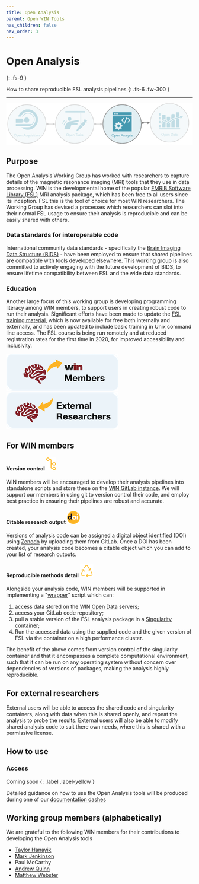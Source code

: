 ```yaml
---
title: Open Analysis
parent: Open WIN Tools
has_children: false
nav_order: 3
---
```




# Open Analysis
{: .fs-9 }

How to share reproducible FSL analysis pipelines
{: .fs-6 .fw-300 }

---

![open-analysis](../img/img-open-anal-flow.png)

## Purpose

The Open Analysis Working Group has worked with researchers to capture details of the magnetic resonance imaging (MRI) tools that they use in data processing. WIN is the developmental home of the popular [FMRIB Software Library (FSL)](https://fsl.fmrib.ox.ac.uk/fsl/fslwiki/) MRI analysis package, which has been free to all users since its inception. FSL this is the tool of choice for most WIN researchers. The Working Group has devised a processes which researchers can slot into their normal FSL usage to ensure their analysis is reproducible and can be easily shared with others.

### Data standards for interoperable code
International community data standards - specifically the [Brain Imaging Data Structure (BIDS)](https://bids.neuroimaging.io) - have been employed to ensure that shared pipelines are compatible with tools developed elsewhere. This working group is also committed to actively engaging with the future development of BIDS, to ensure lifetime compatibility between FSL and the wide data standards.

### Education
Another large focus of this working group is developing programming literacy among WIN members, to support users in creating robust code to run their analysis. Significant efforts have been made to update the [FSL training material](https://fsl.fmrib.ox.ac.uk/fslcourse/), which is now available for free both internally and externally, and has been updated to include basic training in Unix command line access. The FSL course is being run remotely and at reduced registration rates for the first time in 2020, for improved accessibility and inclusivity.

[![For WIN members](../img/btn-win.png)](https://cassgvp.github.io/WIN-Open-Neuroimaging-Community/docs/tools/analysis.html#for-win-members)      [![For external researchers](../img/btn-external.png)](https://cassgvp.github.io/WIN-Open-Neuroimaging-Community/docs/tools/analysis.html#for-external-researchers)

## For WIN members
#### Version control ![version-control](../img/icon-version-control.png)
WIN members will be encouraged to develop their analysis pipelines into standalone scripts and store these on the [WIN GitLab instance](https://git.fmrib.ox.ac.uk). We will support our members in using git to version control their code, and employ best practice in ensuring their pipelines are robust and accurate.

#### Citable research output ![doi](../img/icon-doi.png)
Versions of analysis code can be assigned a digital object identified (DOI) using [Zenodo](https://zenodo.org) by uploading them from GitLab. Once a DOI has been created, your analysis code becomes a citable object which you can add to your list of research outputs.

#### Reproducible methods detail ![reproduce](../img/icon-reproduce.png)
Alongside your analysis code, WIN members will be supported in implementing a "[wrapper](https://techterms.com/definition/wrapper)" script which can:
1. access data stored on the WIN [Open Data](data.md) servers;
2. access your GitLab code repository;
3. pull a stable version of the FSL analysis package in a [Singularity container](https://en.wikipedia.org/wiki/Singularity_(software));
4. Run the accessed data using the supplied code and the given version of FSL via the container on a high performance cluster.

The benefit of the above comes from version control of the singularity container and that it encompasses a complete computational environment, such that it can be run on any operating system without concern over dependencies of versions of packages, making the analysis highly reproducible.

## For external researchers
External users will be able to access the shared code and singularity containers, along with data when this is shared openly, and repeat the analysis to probe the results. External users will also be able to modify shared analysis code to suit there own needs, where this is shared with a permissive license.

## How to use
### Access
Coming soon
{: .label .label-yellow }

Detailed guidance on how to use the Open Analysis tools will be produced during one of our [documentation dashes](../events/doc-dash-1.md)

## Working group members (alphabetically)
We are grateful to the following WIN members for their contributions to developing the Open Analysis tools
- [Taylor Hanayik](https://www.win.ox.ac.uk/people/taylor-hanayik)
- [Mark Jenkinson](https://www.win.ox.ac.uk/people/mark-jenkinson)
- Paul McCarthy
- [Andrew Quinn](https://www.win.ox.ac.uk/people/andrew-quinn)
- [Matthew Webster](https://www.win.ox.ac.uk/people/matthew-webster)
